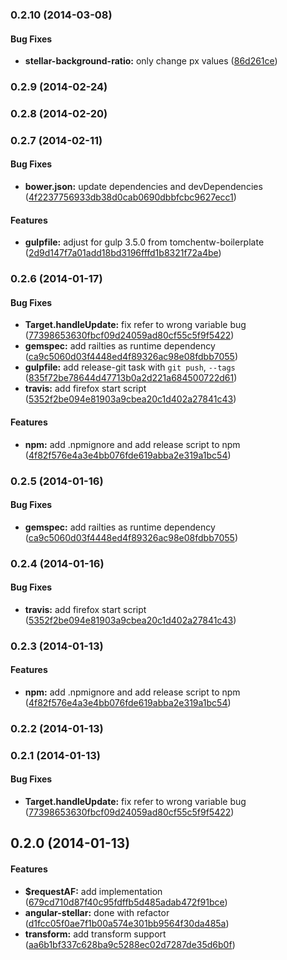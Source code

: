 <a name="0.2.10"></a>
### 0.2.10 (2014-03-08)


#### Bug Fixes

* **stellar-background-ratio:** only change px values ([86d261ce](https://github.com/tomchentw/angular-stellar/commit/86d261ce7814c973db2fbd70041403b74a1d4f77))


<a name="0.2.9"></a>
### 0.2.9 (2014-02-24)


<a name="0.2.8"></a>
### 0.2.8 (2014-02-20)


<a name="0.2.7"></a>
### 0.2.7 (2014-02-11)


#### Bug Fixes

* **bower.json:** update dependencies and devDependencies ([4f2237756933db38d0cab0690dbbfcbc9627ecc1](https://github.com/tomchentw/angular-stellar/commit/4f2237756933db38d0cab0690dbbfcbc9627ecc1))


#### Features

* **gulpfile:** adjust for gulp 3.5.0 from tomchentw-boilerplate ([2d9d147f7a01add18bd3196fffd1b8321f72a4be](https://github.com/tomchentw/angular-stellar/commit/2d9d147f7a01add18bd3196fffd1b8321f72a4be))


<a name="0.2.6"></a>
### 0.2.6 (2014-01-17)


#### Bug Fixes

* **Target.handleUpdate:** fix refer to wrong variable bug ([77398653630fbcf09d24059ad80cf55c5f9f5422](https://github.com/tomchentw/angular-stellar/commit/77398653630fbcf09d24059ad80cf55c5f9f5422))
* **gemspec:** add railties as runtime dependency ([ca9c5060d03f4448ed4f89326ac98e08fdbb7055](https://github.com/tomchentw/angular-stellar/commit/ca9c5060d03f4448ed4f89326ac98e08fdbb7055))
* **gulpfile:** add release-git task with `git push`, `--tags` ([835f72be78644d47713b0a2d221a684500722d61](https://github.com/tomchentw/angular-stellar/commit/835f72be78644d47713b0a2d221a684500722d61))
* **travis:** add firefox start script ([5352f2be094e81903a9cbea20c1d402a27841c43](https://github.com/tomchentw/angular-stellar/commit/5352f2be094e81903a9cbea20c1d402a27841c43))


#### Features

* **npm:** add .npmignore and add release script to npm ([4f82f576e4a3e4bb076fde619abba2e319a1bc54](https://github.com/tomchentw/angular-stellar/commit/4f82f576e4a3e4bb076fde619abba2e319a1bc54))


<a name="0.2.5"></a>
### 0.2.5 (2014-01-16)


#### Bug Fixes

* **gemspec:** add railties as runtime dependency ([ca9c5060d03f4448ed4f89326ac98e08fdbb7055](https://github.com/tomchentw/angular-stellar/commit/ca9c5060d03f4448ed4f89326ac98e08fdbb7055))


<a name="0.2.4"></a>
### 0.2.4 (2014-01-16)


#### Bug Fixes

* **travis:** add firefox start script ([5352f2be094e81903a9cbea20c1d402a27841c43](https://github.com/tomchentw/angular-stellar/commit/5352f2be094e81903a9cbea20c1d402a27841c43))


<a name="0.2.3"></a>
### 0.2.3 (2014-01-13)


#### Features

* **npm:** add .npmignore and add release script to npm ([4f82f576e4a3e4bb076fde619abba2e319a1bc54](https://github.com/tomchentw/angular-stellar/commit/4f82f576e4a3e4bb076fde619abba2e319a1bc54))


<a name="0.2.2"></a>
### 0.2.2 (2014-01-13)


<a name="0.2.1"></a>
### 0.2.1 (2014-01-13)


#### Bug Fixes

* **Target.handleUpdate:** fix refer to wrong variable bug ([77398653630fbcf09d24059ad80cf55c5f9f5422](https://github.com/tomchentw/angular-stellar/commit/77398653630fbcf09d24059ad80cf55c5f9f5422))


<a name="0.2.0"></a>
## 0.2.0 (2014-01-13)


#### Features

* **$requestAF:** add implementation ([679cd710d87f40c95fdffb5d485adab472f91bce](https://github.com/tomchentw/angular-stellar/commit/679cd710d87f40c95fdffb5d485adab472f91bce))
* **angular-stellar:** done with refactor ([d1fcc05f0ae7f1b00a574e301bb9564f30da485a](https://github.com/tomchentw/angular-stellar/commit/d1fcc05f0ae7f1b00a574e301bb9564f30da485a))
* **transform:** add transform support ([aa6b1bf337c628ba9c5288ec02d7287de35d6b0f](https://github.com/tomchentw/angular-stellar/commit/aa6b1bf337c628ba9c5288ec02d7287de35d6b0f))

